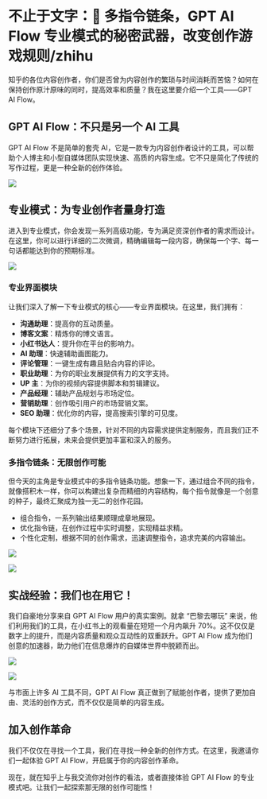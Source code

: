 # 不止于文字：🔗 多指令链条，GPT AI Flow 专业模式的秘密武器，改变创作游戏规则/zhihu

知乎的各位内容创作者，你们是否曾为内容创作的繁琐与时间消耗而苦恼？如何在保持创作原汁原味的同时，提高效率和质量？我在这里要介绍一个工具——GPT AI Flow。

## GPT AI Flow：不只是另一个 AI 工具

GPT AI Flow 不是简单的套壳 AI，它是一款专为内容创作者设计的工具，可以帮助个人博主和小型自媒体团队实现快速、高质的内容生成。它不只是简化了传统的写作过程，更是一种全新的创作体验。

![](https://www.gptaiflow.com/assets/images/2023-10-31-img-6-show-proModeWindow-dbfb8b749352361353179527ba7599a0.gif)

## 专业模式：为专业创作者量身打造

进入到专业模式，你会发现一系列高级功能，专为满足资深创作者的需求而设计。在这里，你可以进行详细的二次微调，精确编辑每一段内容，确保每一个字、每一句话都能达到你的预期标准。

![](https://www.gptaiflow.com/assets/images/2023-10-31-img-7-proMode-explication-86bbe55782a8734ffefee2baaa91b921.png)

### 专业界面模块

让我们深入了解一下专业模式的核心——专业界面模块。在这里，我们拥有：

- **沟通助理**：提高你的互动质量。
- **博客文案**：精炼你的博文语言。
- **小红书达人**：提升你在平台的影响力。
- **AI 助理**：快速辅助画图能力。
- **评论管理**：一键生成有趣且贴合内容的评论。
- **职业助理**：为你的职业发展提供有力的文字支持。
- **UP 主**：为你的视频内容提供脚本和剪辑建议。
- **产品经理**：辅助产品规划与市场定位。
- **营销助理**：创作吸引用户的市场营销文案。
- **SEO 助理**：优化你的内容，提高搜索引擎的可见度。

每个模块下还细分了多个场景，针对不同的内容需求提供定制服务，而且我们正不断努力进行拓展，未来会提供更加丰富和深入的服务。

### 多指令链条：无限创作可能

但今天的主角是专业模式中的多指令链条功能。想象一下，通过组合不同的指令，就像搭积木一样，你可以构建出复杂而精细的内容结构，每个指令就像是一个创意的种子，最终汇聚成为独一无二的创作花园。

- 组合指令，一系列输出结果顺理成章地展现。
- 优化指令链，在创作过程中实时调整，实现精益求精。
- 个性化定制，根据不同的创作需求，迅速调整指令，追求完美的内容输出。

![](https://www.gptaiflow.com/assets/images/2023-10-31-img-16-multiple-instruction-chains-2-7e6ae06624d4bccda878bbc937a93060.gif)

![](https://www.gptaiflow.com/assets/images/2023-10-31-img-17-multiple-instruction-chains-3-76f5512ec41bcea7d0bc41efa19ae634.gif)

## 实战经验：我们也在用它！

我们自豪地分享来自 GPT AI Flow 用户的真实案例。就拿 “巴黎去哪玩” 来说，他们利用我们的工具，在小红书上的观看量在短短一个月内飙升 70%。这不仅仅是数字上的提升，而是内容质量和观众互动性的双重跃升。GPT AI Flow 成为他们创意的加速器，助力他们在信息爆炸的自媒体世界中脱颖而出。

![](https://www.gptaiflow.com/assets/images/2023-08-23-img-9-xiaohognshu-followparis-30-days-data-1be73e56d87d0d90b17a7f0d830f65dc.png)

![](https://www.gptaiflow.com/assets/images/2023-08-25-img-7-seo-module-effect-for-followparis-9c314487ea4d119dd844e0a33fe548c9.png)

与市面上许多 AI 工具不同，GPT AI Flow 真正做到了赋能创作者，提供了更加自由、灵活的创作方式，而不仅仅是简单的内容生成。

## 加入创作革命

我们不仅仅在寻找一个工具，我们在寻找一种全新的创作方式。在这里，我邀请你们一起体验 GPT AI Flow，开启属于你的内容创作革命。

现在，就在知乎上与我交流你对创作的看法，或者直接体验 GPT AI Flow 的专业模式吧。让我们一起探索那无限的创作可能性！
